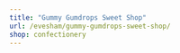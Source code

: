 ```yaml
---
title: "Gummy Gumdrops Sweet Shop"
url: /evesham/gummy-gumdrops-sweet-shop/
shop: confectionery
---
```

